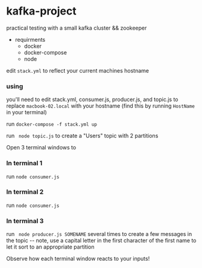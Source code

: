 # kafka-project
practical testing with a small kafka cluster &amp;&amp; zookeeper


* requirments
    * docker
    * docker-compose
    * node

edit ```stack.yml``` to reflect your current machines hostname



### using
you'll need to edit stack.yml, consumer.js, producer.js, and topic.js to replace ```macbook-02.local``` with your hostname (find this by running ```HostName``` in your terminal)

run ```docker-compose -f stack.yml up```


run ``` node topic.js``` to create a "Users" topic with 2 partitions

Open 3 terminal windows to
### In terminal 1
run ```node consumer.js```

### In terminal 2
run ```node consumer.js```

### In terminal 3 
run ``` node producer.js SOMENAME``` several times to create a few messages in the topic
-- note, use a capital letter in the first character of the first name to let it sort to an appropriate partition

Observe how each terminal window reacts to your inputs!




